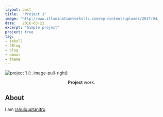 ```yaml
---
layout: post
title:  "Project 1"
image: "http://www.illuminationworksllc.com/wp-content/uploads/2017/04/ProjectManagement-1.jpg"
date:   2016-03-21
excerpt: "Simple project"
project: true
tag:
- jekyll
- JBlog
- blog
- about
- theme
---
```


![project 1](http://www.illuminationworksllc.com/wp-content/uploads/2017/04/ProjectManagement-1.jpg)
{: .image-pull-right}

<center><b>Project</b> work.</center>

## About

I am [rahulguptanitro](https://github.com/rahulguptanitro/). 


